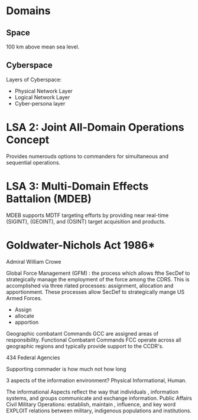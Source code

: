 # Domains

## Space 
100 km above mean sea level.

## Cyberspace
Layers of Cyberspace:
* Physical Network Layer
* Logical Network Layer
* Cyber-persona layer

# LSA 2: Joint All-Domain Operations Concept

Provides numerouds options to commanders for simultaneous and sequential operations.

# LSA 3: Multi-Domain Effects Battalion (MDEB)
MDEB supports MDTF targeting efforts by providing near real-time (SIGINT), (GEOINT), and (OSINT) target acquisition and products. 


# Goldwater-Nichols Act 1986*

Admiral William Crowe

Global Force Management (GFM) : the process which allows fthe SecDef to strategically manage the employment of the force among the CDRS. This is accomplished via three rlated processes: assignment, 
allocation and apportionment. These processes allow SecDef to strategically mange US Armed Forces.

* Assign
* allocate
* apportion

Geographic combatant Commands GCC are assigned areas of responsibility.
Functional Combatant Commands FCC operate across all geographic regions and typically provide support to the CCDR's.

434 Federal Agencies

Supporting commader is how much not how long

3 aspects of the information environment?
  Physical Informational, Human. 

The informational Aspects reflect the way that individuals , information systems, and groups communicate and exchange information. 
Public Affairs 
Civil Military Operations: establish, maintain , influence, and key word EXPLOIT relations between military, indigenous populations and institutions. 


